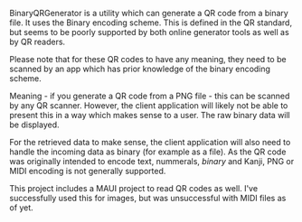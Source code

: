 BinaryQRGenerator is a utility which can generate a QR code from a binary file.
It uses the Binary encoding scheme. This is defined in the QR standard, but seems to be poorly supported by both online generator tools as well as by QR readers.

Please note that for these QR codes to have any meaning, they need to be scanned by an app which has prior knowledge of the binary encoding scheme.

Meaning - if you generate a QR code from a PNG file - this can be scanned by any QR scanner. However, the client application will likely not be able to present this in a way which makes sense to a user. The raw binary data will be displayed.

For the retrieved data to make sense, the client application will also need to handle the incoming data as binary (for example as a file). As the QR code was originally intended to encode text, nummerals, *binary* and Kanji, PNG or MIDI encoding is not generally supported. 

This project includes a MAUI project to read QR codes as well. I've successfully used this for images, but was unsuccessful with MIDI files as of yet.